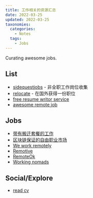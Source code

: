 ```yaml
---
title: 工作相关的资源汇总
date: 2022-03-25
updated: 2022-03-25
taxonomies:
  categories:
    - Notes
  tags:
    - Jobs
---
```


Curating awesome jobs.

<!-- more -->

## List

- [sidequestjobs](https://sidequestjobs.com/) - 非全职工作岗位收集
- [relocate](https://relocate.me/) - 在国外获得一份职位
- [free resume writor service](https://www.leetresumes.com/)
- [awesome remote job](https://github.com/lukasz-madon/awesome-remote-job)

## Jobs

- [带有搬迁套餐的工作](https://relocate.me/)
- [区块链保证的自由职业市场](https://www.cryptotask.org/en/info)
- [We work remotely](https://weworkremotely.com/)
- [Remotive](https://remotive.io/)
- [RemoteOk](https://remoteok.com/)
- [Working nomads](https://www.workingnomads.com/jobs)

## Social/Explore

- [read cv](https://read.cv/)
